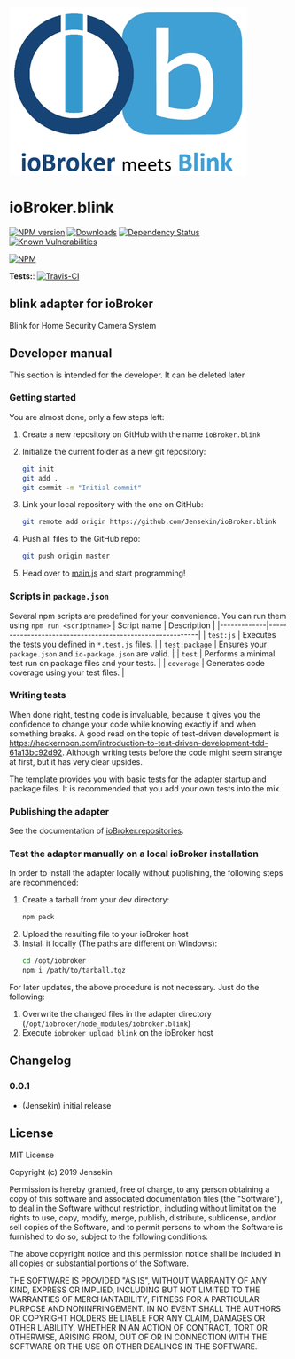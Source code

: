 ![Logo](admin/blink.png)
# ioBroker.blink

[![NPM version](http://img.shields.io/npm/v/iobroker.blink.svg)](https://www.npmjs.com/package/iobroker.blink)
[![Downloads](https://img.shields.io/npm/dm/iobroker.blink.svg)](https://www.npmjs.com/package/iobroker.blink)
[![Dependency Status](https://img.shields.io/david/Jensekin/iobroker.blink.svg)](https://david-dm.org/Jensekin/iobroker.blink)
[![Known Vulnerabilities](https://snyk.io/test/github/Jensekin/ioBroker.blink/badge.svg)](https://snyk.io/test/github/Jensekin/ioBroker.blink)

[![NPM](https://nodei.co/npm/iobroker.blink.png?downloads=true)](https://nodei.co/npm/iobroker.blink/)

**Tests:**: [![Travis-CI](http://img.shields.io/travis/Jensekin/ioBroker.blink/master.svg)](https://travis-ci.org/Jensekin/ioBroker.blink)

## blink adapter for ioBroker

Blink for Home Security Camera System

## Developer manual
This section is intended for the developer. It can be deleted later

### Getting started

You are almost done, only a few steps left:
1. Create a new repository on GitHub with the name `ioBroker.blink`
1. Initialize the current folder as a new git repository:  
    ```bash
    git init
    git add .
    git commit -m "Initial commit"
    ```
1. Link your local repository with the one on GitHub:  
    ```bash
    git remote add origin https://github.com/Jensekin/ioBroker.blink
    ```

1. Push all files to the GitHub repo:  
    ```bash
    git push origin master
    ```
1. Head over to [main.js](main.js) and start programming!

### Scripts in `package.json`
Several npm scripts are predefined for your convenience. You can run them using `npm run <scriptname>`
| Script name | Description                                              |
|-------------|----------------------------------------------------------|
| `test:js`   | Executes the tests you defined in `*.test.js` files.     |
| `test:package`    | Ensures your `package.json` and `io-package.json` are valid. |
| `test` | Performs a minimal test run on package files and your tests. |
| `coverage` | Generates code coverage using your test files. |

### Writing tests
When done right, testing code is invaluable, because it gives you the 
confidence to change your code while knowing exactly if and when 
something breaks. A good read on the topic of test-driven development 
is https://hackernoon.com/introduction-to-test-driven-development-tdd-61a13bc92d92. 
Although writing tests before the code might seem strange at first, but it has very 
clear upsides.

The template provides you with basic tests for the adapter startup and package files.
It is recommended that you add your own tests into the mix.

### Publishing the adapter
See the documentation of [ioBroker.repositories](https://github.com/ioBroker/ioBroker.repositories#requirements-for-adapter-to-get-added-to-the-latest-repository).

### Test the adapter manually on a local ioBroker installation
In order to install the adapter locally without publishing, the following steps are recommended:
1. Create a tarball from your dev directory:  
    ```bash
    npm pack
    ```
1. Upload the resulting file to your ioBroker host
1. Install it locally (The paths are different on Windows):
    ```bash
    cd /opt/iobroker
    npm i /path/to/tarball.tgz
    ```

For later updates, the above procedure is not necessary. Just do the following:
1. Overwrite the changed files in the adapter directory (`/opt/iobroker/node_modules/iobroker.blink`)
1. Execute `iobroker upload blink` on the ioBroker host

## Changelog

### 0.0.1
* (Jensekin) initial release

## License
MIT License

Copyright (c) 2019 Jensekin

Permission is hereby granted, free of charge, to any person obtaining a copy
of this software and associated documentation files (the "Software"), to deal
in the Software without restriction, including without limitation the rights
to use, copy, modify, merge, publish, distribute, sublicense, and/or sell
copies of the Software, and to permit persons to whom the Software is
furnished to do so, subject to the following conditions:

The above copyright notice and this permission notice shall be included in all
copies or substantial portions of the Software.

THE SOFTWARE IS PROVIDED "AS IS", WITHOUT WARRANTY OF ANY KIND, EXPRESS OR
IMPLIED, INCLUDING BUT NOT LIMITED TO THE WARRANTIES OF MERCHANTABILITY,
FITNESS FOR A PARTICULAR PURPOSE AND NONINFRINGEMENT. IN NO EVENT SHALL THE
AUTHORS OR COPYRIGHT HOLDERS BE LIABLE FOR ANY CLAIM, DAMAGES OR OTHER
LIABILITY, WHETHER IN AN ACTION OF CONTRACT, TORT OR OTHERWISE, ARISING FROM,
OUT OF OR IN CONNECTION WITH THE SOFTWARE OR THE USE OR OTHER DEALINGS IN THE
SOFTWARE.

